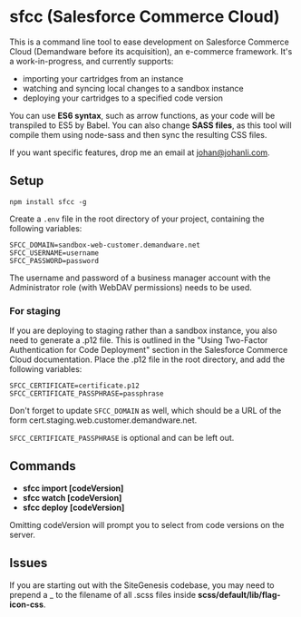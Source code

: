 # sfcc (Salesforce Commerce Cloud)

This is a command line tool to ease development on Salesforce Commerce Cloud (Demandware before its acquisition),
an e-commerce framework. It's a work-in-progress, and currently supports:

* importing your cartridges from an instance
* watching and syncing local changes to a sandbox instance
* deploying your cartridges to a specified code version

You can use **ES6 syntax**, such as arrow functions, as your code will be transpiled to ES5 by Babel.
You can also change **SASS files**, as this tool will compile them using node-sass and then sync the
resulting CSS files.

If you want specific features, drop me an email at [johan@johanli.com](mailto:johan@johanli.com).

## Setup

```
npm install sfcc -g
```

Create a `.env` file in the root directory of your project, containing the following variables:

```
SFCC_DOMAIN=sandbox-web-customer.demandware.net
SFCC_USERNAME=username
SFCC_PASSWORD=password
```

The username and password of a business manager account with the Administrator role (with WebDAV permissions) needs to be used.

### For staging

If you are deploying to staging rather than a sandbox instance, you also need to generate a .p12 file. This is outlined in
the "Using Two-Factor Authentication for Code Deployment" section in the Salesforce Commerce Cloud documentation.
Place the .p12 file in the root directory, and add the following variables:

```
SFCC_CERTIFICATE=certificate.p12
SFCC_CERTIFICATE_PASSPHRASE=passphrase
```

Don't forget to update `SFCC_DOMAIN` as well, which should be a URL of the form cert.staging.web.customer.demandware.net.

`SFCC_CERTIFICATE_PASSPHRASE` is optional and can be left out.

## Commands

* **sfcc import [codeVersion]**
* **sfcc watch [codeVersion]**
* **sfcc deploy [codeVersion]**

Omitting codeVersion will prompt you to select from code versions on the server.

## Issues

If you are starting out with the SiteGenesis codebase, you may need to prepend a _ to
the filename of all .scss files inside **scss/default/lib/flag-icon-css**.
